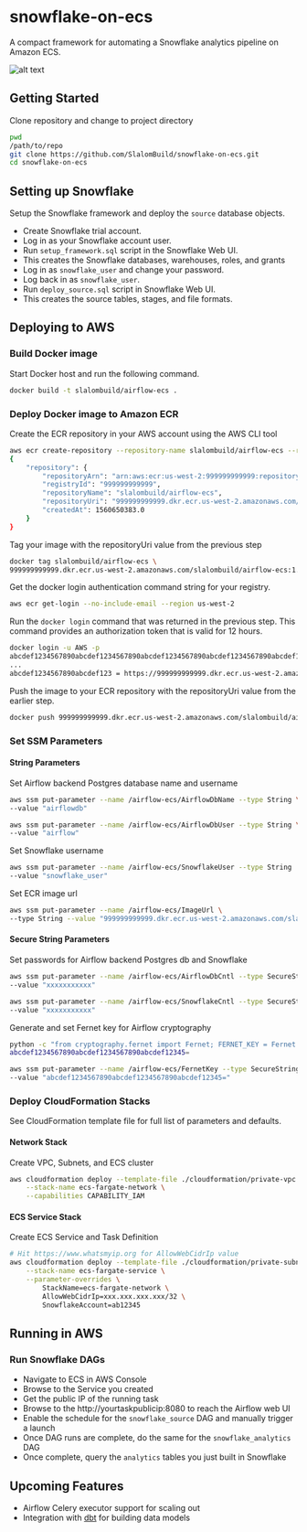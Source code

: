 # snowflake-on-ecs

A compact framework for automating a Snowflake analytics pipeline on Amazon ECS.

![alt text](https://snowflake-lab.s3-us-west-2.amazonaws.com/public/images/snowflake_ecs_arch.png "Snowflake on ECS Architecture")

## Getting Started

Clone repository and change to project directory

```bash
pwd
/path/to/repo
git clone https://github.com/SlalomBuild/snowflake-on-ecs.git
cd snowflake-on-ecs
```

## Setting up Snowflake

Setup the Snowflake framework and deploy the `source` database objects.

- Create Snowflake trial account.
- Log in as your Snowflake account user.
- Run `setup_framework.sql` script in the Snowflake Web UI.
- This creates the Snowflake databases, warehouses, roles, and grants
- Log in as `snowflake_user` and change your password.
- Log back in as `snowflake_user`.
- Run `deploy_source.sql` script in Snowflake Web UI.
- This creates the source tables, stages, and file formats.


## Deploying to AWS

### Build Docker image

Start Docker host and run the following command.

``` bash
docker build -t slalombuild/airflow-ecs .
```

### Deploy Docker image to Amazon ECR

Create the ECR repository in your AWS account using the AWS CLI tool

```bash
aws ecr create-repository --repository-name slalombuild/airflow-ecs --region us-west-2
{
    "repository": {
        "repositoryArn": "arn:aws:ecr:us-west-2:999999999999:repository/slalombuild/airflow-ecs",
        "registryId": "999999999999",
        "repositoryName": "slalombuild/airflow-ecs",
        "repositoryUri": "999999999999.dkr.ecr.us-west-2.amazonaws.com/slalombuild/airflow-ecs",
        "createdAt": 1560650383.0
    }
}
```

Tag your image with the repositoryUri value from the previous step

```bash
docker tag slalombuild/airflow-ecs \
999999999999.dkr.ecr.us-west-2.amazonaws.com/slalombuild/airflow-ecs:1.10.4
```

Get the docker login authentication command string for your registry.

```bash
aws ecr get-login --no-include-email --region us-west-2
```

Run the `docker login` command that was returned in the previous step. This command provides an authorization token that is valid for 12 hours.

```bash
docker login -u AWS -p
abcdef1234567890abcdef1234567890abcdef1234567890abcdef1234567890abcdef1234567890
...
abcdef1234567890abcdef123 = https://999999999999.dkr.ecr.us-west-2.amazonaws.com
```

Push the image to your ECR repository with the repositoryUri value from the earlier step.

```bash
docker push 999999999999.dkr.ecr.us-west-2.amazonaws.com/slalombuild/airflow-ecs:1.10.4
```

### Set SSM Parameters

#### String Parameters

Set Airflow backend Postgres database name and username

```bash
aws ssm put-parameter --name /airflow-ecs/AirflowDbName --type String \
--value "airflowdb"

aws ssm put-parameter --name /airflow-ecs/AirflowDbUser --type String \
--value "airflow"
```

Set Snowflake username

```bash
aws ssm put-parameter --name /airflow-ecs/SnowflakeUser --type String  \
--value "snowflake_user"
```

Set ECR image url

```bash
aws ssm put-parameter --name /airflow-ecs/ImageUrl \
--type String --value "999999999999.dkr.ecr.us-west-2.amazonaws.com/slalombuild/airflow-ecs:1.10.4"
```

#### Secure String Parameters

Set passwords for Airflow backend Postgres db and Snowflake

```bash
aws ssm put-parameter --name /airflow-ecs/AirflowDbCntl --type SecureString \
--value "xxxxxxxxxxx"

aws ssm put-parameter --name /airflow-ecs/SnowflakeCntl --type SecureString  \
--value "xxxxxxxxxxx"
```

Generate and set Fernet key for Airflow cryptography

```bash
python -c "from cryptography.fernet import Fernet; FERNET_KEY = Fernet.generate_key().decode(); print(FERNET_KEY)"
abcdef1234567890abcdef1234567890abcdef12345=

aws ssm put-parameter --name /airflow-ecs/FernetKey --type SecureString \
--value "abcdef1234567890abcdef1234567890abcdef12345="
```

### Deploy CloudFormation Stacks

See CloudFormation template file for full list of parameters and defaults.

#### Network Stack

Create VPC, Subnets, and ECS cluster

```bash
aws cloudformation deploy --template-file ./cloudformation/private-vpc.yml \
    --stack-name ecs-fargate-network \
    --capabilities CAPABILITY_IAM
```

#### ECS Service Stack

Create ECS Service and Task Definition

```bash
# Hit https://www.whatsmyip.org for AllowWebCidrIp value
aws cloudformation deploy --template-file ./cloudformation/private-subnet-pubilc-service.yml \
    --stack-name ecs-fargate-service \
    --parameter-overrides \
        StackName=ecs-fargate-network \
        AllowWebCidrIp=xxx.xxx.xxx.xxx/32 \
        SnowflakeAccount=ab12345
```

## Running in AWS

### Run Snowflake DAGs

- Navigate to ECS in AWS Console
- Browse to the Service you created
- Get the public IP of the running task
- Browse to the http://yourtaskpublicip:8080 to reach the Airflow web UI
- Enable the schedule for the `snowflake_source` DAG and manually trigger a launch
- Once DAG runs are complete, do the same for the `snowflake_analytics` DAG
- Once complete, query the `analytics` tables you just built in Snowflake

## Upcoming Features
- Airflow Celery executor support for scaling out
- Integration with [dbt](http://getdbt.com) for building data models
